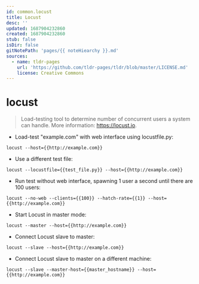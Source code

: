 ```yaml
---
id: common.locust
title: Locust
desc: ''
updated: 1687904232860
created: 1687904232860
stub: false
isDir: false
gitNotePath: 'pages/{{ noteHiearchy }}.md'
sources:
  - name: tldr-pages
    url: 'https://github.com/tldr-pages/tldr/blob/master/LICENSE.md'
    license: Creative Commons
---
```

# locust

> Load-testing tool to determine number of concurrent users a system can handle.
> More information: <https://locust.io>.

- Load-test "example.com" with web interface using locustfile.py:

`locust --host={{http://example.com}}`

- Use a different test file:

`locust --locustfile={{test_file.py}} --host={{http://example.com}}`

- Run test without web interface, spawning 1 user a second until there are 100 users:

`locust --no-web --clients={{100}} --hatch-rate={{1}} --host={{http://example.com}}`

- Start Locust in master mode:

`locust --master --host={{http://example.com}}`

- Connect Locust slave to master:

`locust --slave --host={{http://example.com}}`

- Connect Locust slave to master on a different machine:

`locust --slave --master-host={{master_hostname}} --host={{http://example.com}}`

